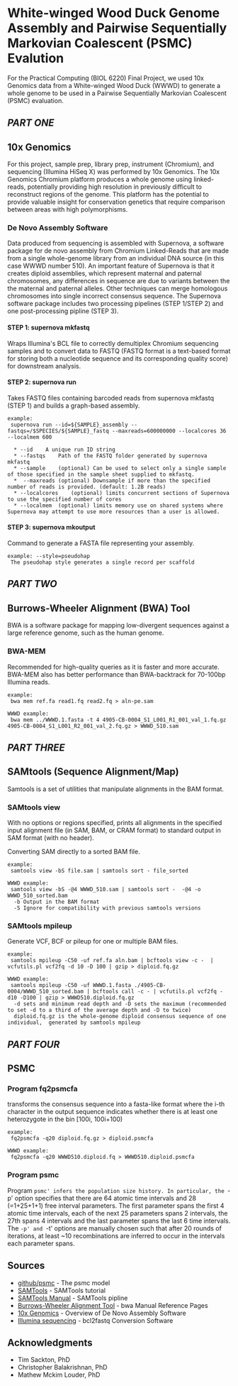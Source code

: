 # White-winged Wood Duck Genome Assembly and Pairwise Sequentially Markovian Coalescent (PSMC) Evalution

For the Practical Computing (BIOL 6220) Final Project, we used 10x Genomics data from a White-winged Wood Duck (WWWD) to generate a whole genome to be used in a Pairwise Sequentially Markovian Coalescent (PSMC) evaluation.

## *PART ONE*

## 10x Genomics 

For this project, sample prep, library prep, instrument (Chromium), and sequencing (Illumina HiSeq X) was performed by 10x Genomics. The 10x Genomics Chromium platform produces a whole genome using linked-reads, potentially providing high resolution in previously difficult to reconstruct regions of the genome. This platform has the potential to provide valuable insight for conservation genetics that require comparison between areas with high polymorphisms.
 

### De Novo Assembly Software
Data produced from sequencing is assembled with Supernova, a software package for de novo assembly from Chromium Linked-Reads that are made from a single whole-genome library from an individual DNA source (in this case WWWD number 510). An important feature of Supernova is that it creates diploid assemblies, which represent maternal and paternal chromosomes, any differences in sequence are due to variants between the the maternal and paternal alleles. Other techniques can merge homologous chromosomes into single incorrect consensus sequence. The Supernova software package includes two processing pipelines (STEP 1/STEP 2) and one post-processing pipline (STEP 3).

#### STEP 1: supernova mkfastq 

Wraps Illumina's BCL file to correctly demultiplex Chromium sequencing samples and to convert data to FASTQ (FASTQ format is a text-based format for storing both a nucleotide sequence and its corresponding quality score) for downstream analysis.

#### STEP 2: supernova run 

Takes FASTQ files containing barcoded reads from supernova mkfastq (STEP 1) and builds a graph-based assembly.

```
example: 
 supernova run --id=${SAMPLE}_assembly --fastqs=/$SPECIES/${SAMPLE}_fastq --maxreads=600000000 --localcores 36 --localmem 600
 
  * --id	A unique run ID string
  * --fastqs	Path of the FASTQ folder generated by supernova mkfastq
  * --sample	(optional) Can be used to select only a single sample of those specified in the sample sheet supplied to mkfastq. 
  *  --maxreads	(optional) Downsample if more than the specified number of reads is provided. (default: 1.2B reads)
  * --localcores	(optional) limits concurrent sections of Supernova to use the specified number of cores
  * --localmem	(optional) limits memory use on shared systems where Supernova may attempt to use more resources than a user is allowed. 

```

#### STEP 3: supernova mkoutput

Command to generate a FASTA file representing your assembly.

```
example: --style=pseudohap
 The pseudohap style generates a single record per scaffold

```
## *PART TWO*

## Burrows-Wheeler Alignment (BWA) Tool

BWA is a software package for mapping low-divergent sequences against a large reference genome, such as the human genome.  

### BWA-MEM

Recommended for high-quality queries as it is faster and more accurate. BWA-MEM also has better performance than BWA-backtrack for 70-100bp Illumina reads.

```
example: 
 bwa mem ref.fa read1.fq read2.fq > aln-pe.sam
 
WWWD example: 
 bwa mem ../WWWD.1.fasta -t 4 4905-CB-0004_S1_L001_R1_001_val_1.fq.gz 4905-CB-0004_S1_L001_R2_001_val_2.fq.gz > WWWD_510.sam

```
## *PART THREE*

## SAMtools (Sequence Alignment/Map)

Samtools is a set of utilities that manipulate alignments in the BAM format.

### SAMtools view

With no options or regions specified, prints all alignments in the specified input alignment file (in SAM, BAM, or CRAM format) to standard output in SAM format (with no header).

Converting SAM directly to a sorted BAM file.

```
example:
 samtools view -bS file.sam | samtools sort - file_sorted
 
WWWD example:
 samtools view -bS -@4 WWWD_510.sam | samtools sort -  -@4 -o WWWD_510_sorted.bam
  -b Output in the BAM format
  -S Ignore for compatibility with previous samtools versions
```

### SAMtools mpileup

Generate VCF, BCF or pileup for one or multiple BAM files.

```
example: 
 samtools mpileup -C50 -uf ref.fa aln.bam | bcftools view -c -  | vcfutils.pl vcf2fq -d 10 -D 100 | gzip > diploid.fq.gz

WWWD example:
 samtools mpileup -C50 -uf WWWD.1.fasta ./4905-CB-0004/WWWD_510_sorted.bam | bcftools call -c - | vcfutils.pl vcf2fq -d10 -D100 | gzip > WWWD510.diploid.fq.gz  
  -d sets and minimum read depth and -D sets the maximum (recommended to set -d to a third of the average depth and -D to twice)
  diploid.fq.gz is the whole-genome diploid consensus sequence of one individual,  generated by samtools mpileup
```

## *PART FOUR*

## PSMC

### Program fq2psmcfa

transforms the consensus sequence into a fasta-like format where the i-th character in the output sequence indicates whether there is at least one heterozygote in the bin [100i, 100i+100)

```
example: 
 fq2psmcfa -q20 diploid.fq.gz > diploid.psmcfa

WWWD example: 
 fq2psmcfa -q20 WWWD510.diploid.fq > WWWD510.diploid.psmcfa
 ```
 
 ### Program psmc
 
 Program `psmc' infers the population size history. In particular, the `-p' option specifies that there are 64 atomic time intervals and 28 (=1+25+1+1) free interval parameters. The first parameter spans the first 4 atomic time intervals, each of the next 25 parameters spans 2 intervals, the 27th spans 4 intervals and the last parameter spans the last 6 time intervals. The `-p' and `-t' options are manually chosen such that after 20 rounds of iterations, at least ~10 recombinations are inferred to occur in the intervals each parameter spans.

## Sources

* [github/psmc](https://github.com/lh3/psmc) - The psmc model
* [SAMTools](https://davetang.org/wiki/tiki-index.php?page=SAMTools) - SAMTools tutorial
* [SAMTools Manual](http://www.htslib.org/doc/samtools-1.1.html) - SAMTools pipline
* [Burrows-Wheeler Alignment Tool](http://bio-bwa.sourceforge.net/bwa.shtml) - bwa Manual Reference Pages
* [10x Genomics](https://support.illumina.com/sequencing/sequencing_software/bcl2fastq-conversion-software.html) - Overview of De Novo Assembly Software
* [Illumina sequencing](https://github.com/lh3/psmc) - bcl2fastq Conversion Software

## Acknowledgments

* Tim Sackton, PhD
* Christopher Balakrishnan, PhD
* Mathew Mckim Louder, PhD
